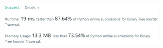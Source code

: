 ![Results of Inorder Traversal](https://github.com/ccbrantley/LeetCode/blob/main/InorderTraversal/image.png)
